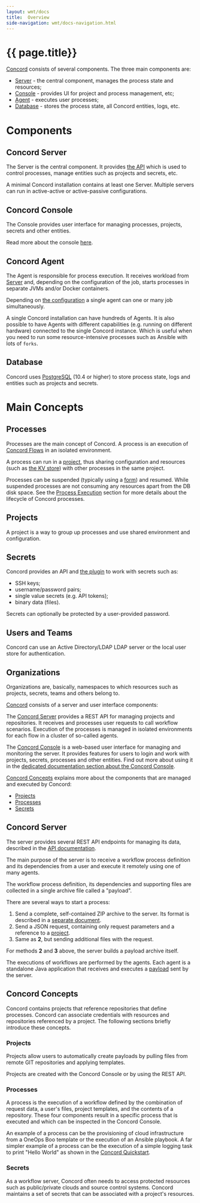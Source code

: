 ```yaml
---
layout: wmt/docs
title:  Overview
side-navigation: wmt/docs-navigation.html
---
```


# {{ page.title}}

[Concord](../../overview/index.html) consists of several components. The three
main components are:
- [Server](#concord-server) - the central component, manages the process state
and resources;
- [Console](#concord-console) - provides UI for project and process management,
etc;
- [Agent](#concord-agent) - executes user processes;
- [Database](#database) - stores the process state, all Concord entities, logs,
etc.

# Components

## Concord Server

The Server is the central component. It provides [the API](../api/index.html) which
is used to control processes, manage entities such as projects and secrets,
etc.

A minimal Concord installation contains at least one Server. Multiple servers
can run in active-active or active-passive configurations.

## Concord Console

The Console provides user interface for managing processes, projects, secrets and
other entities.

Read more about the console [here](../console/index.html).

## Concord Agent

The Agent is responsible for process execution. It receives workload from
[Server](#concord-server) and, depending on the configuration of the job,
starts processes in separate JVMs and/or Docker containers.

Depending on [the configuration](./configuration.html#agent-cfg-file) a single
agent can one or many job simultaneously.

A single Concord installation can have hundreds of Agents. It is also possible
to have Agents with different capabilities (e.g. running on different hardware)
connected to the single Concord instance. Which is useful when you need to run
some resource-intensive processes such as Ansible with lots of `forks`.

## Database

Concord uses [PostgreSQL](https://www.postgresql.org/) (10.4 or higher) to
store process state, logs and entities such as projects and secrets.

# Main Concepts

## Processes

Processes are the main concept of Concord. A process is an execution of
[Concord Flows](./concord-dsl.html) in an isolated environment.

A process can run in a [project](#projects), thus sharing configuration and
resources (such as [the KV store](../plugins/key-value.html)) with other
processes in the same project.

Processes can be suspended (typically using a [form](./forms.md)) and resumed.
While suspended processes are not consuming any resources apart from the DB
disk space. See the [Process Execution](./processes.html#execution) section for
more details about the lifecycle of Concord processes.

## Projects

A project is a way to group up processes and use shared environment and
configuration.

## Secrets

Concord provides an API and [the plugin](../plugins/crypto.html) to work with
secrets such as:
- SSH keys;
- username/password pairs;
- single value secrets (e.g. API tokens);
- binary data (files).

Secrets can optionally be protected by a user-provided password.

## Users and Teams

Concord can use an Active Directory/LDAP LDAP server or the local user store
for authentication.

## Organizations

Organizations are, basically, namespaces to which resources such as projects,
secrets, teams and others belong to. 

[Concord](../../about.html) consists of a server and user interface components:

The [Concord Server](#concord-server) provides a REST API for managing
projects and repositories. It receives and processes user requests
to call workflow scenarios. Execution of the processes is managed in isolated
environments for each flow in a cluster of so-called agents.

The [Concord Console](#concord-console) is a web-based user interface for
managing and monitoring the server. It provides features for users to login and
work with projects, secrets, processes and other entities. Find out more about
using it in the
[dedicated documentation section about the Concord Console](../console/index.html).

[Concord Concepts](#concord-concepts) explains more about the components that
are managed and executed by Concord:

- [Projects](#projects)
- [Processes](#processes)
- [Secrets](#secrets)

## Concord Server

The server provides several REST API endpoints for managing its
data, described in the [API documentation](../api/index.html).

The main purpose of the server is to receive a workflow process
definition and its dependencies from a user and execute it remotely
using one of many agents.

The workflow process definition, its dependencies and supporting files are
collected in a single archive file called a "payload".

There are several ways to start a process:

1. Send a complete, self-contained ZIP archive to the server. Its
format is described in a
[separate document](./processes.html#payload-format).
2. Send a JSON request, containing only request parameters and a
reference to a [project](#project).
3. Same as **2**, but sending additional files with the request.

For methods **2** and **3** above, the server builds a payload archive
itself.

The executions of workflows are performed by the agents. Each agent is a
standalone Java application that receives and executes
a [payload](#payload) sent by the server.

## Concord Concepts

Concord contains projects that reference repositories that define
processes.  Concord can associate credentials with resources
and repositories referenced by a project.  The following sections
briefly introduce these concepts.

### Projects

Projects allow users to automatically create payloads by pulling
files from remote GIT repositories and applying templates.

Projects are created with the Concord Console or by using the REST API.

### Processes

A process is the execution of a workflow defined by the combination
of request data, a user's files, project templates, and the contents
of a repository.  These four components result in a specific process
that is executed and which can be inspected in the Concord Console.

An example of a process can be the provisioning of cloud
infrastructure from a OneOps Boo template or the execution of an Ansible
playbook. A far simpler example of a process can be the execution of
a simple logging task to print "Hello World" as shown in the
[Concord Quickstart](./quickstart.html).

### Secrets

As a workflow server, Concord often needs to access protected
resources such as public/private clouds and source control systems.
Concord maintains a set of secrets that can be associated with a
project's resources.
